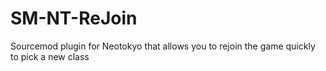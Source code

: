 # SM-NT-ReJoin
Sourcemod plugin for Neotokyo that allows you to rejoin the game quickly to pick a new class
